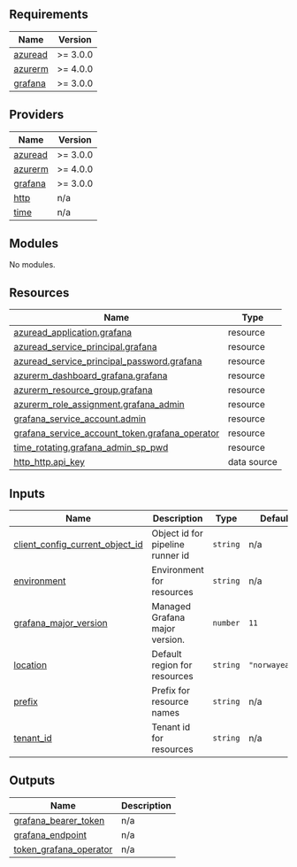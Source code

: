 ## Requirements

| Name | Version |
|------|---------|
| <a name="requirement_azuread"></a> [azuread](#requirement\_azuread) | >= 3.0.0 |
| <a name="requirement_azurerm"></a> [azurerm](#requirement\_azurerm) | >= 4.0.0 |
| <a name="requirement_grafana"></a> [grafana](#requirement\_grafana) | >= 3.0.0 |

## Providers

| Name | Version |
|------|---------|
| <a name="provider_azuread"></a> [azuread](#provider\_azuread) | >= 3.0.0 |
| <a name="provider_azurerm"></a> [azurerm](#provider\_azurerm) | >= 4.0.0 |
| <a name="provider_grafana"></a> [grafana](#provider\_grafana) | >= 3.0.0 |
| <a name="provider_http"></a> [http](#provider\_http) | n/a |
| <a name="provider_time"></a> [time](#provider\_time) | n/a |

## Modules

No modules.

## Resources

| Name | Type |
|------|------|
| [azuread_application.grafana](https://registry.terraform.io/providers/hashicorp/azuread/latest/docs/resources/application) | resource |
| [azuread_service_principal.grafana](https://registry.terraform.io/providers/hashicorp/azuread/latest/docs/resources/service_principal) | resource |
| [azuread_service_principal_password.grafana](https://registry.terraform.io/providers/hashicorp/azuread/latest/docs/resources/service_principal_password) | resource |
| [azurerm_dashboard_grafana.grafana](https://registry.terraform.io/providers/hashicorp/azurerm/latest/docs/resources/dashboard_grafana) | resource |
| [azurerm_resource_group.grafana](https://registry.terraform.io/providers/hashicorp/azurerm/latest/docs/resources/resource_group) | resource |
| [azurerm_role_assignment.grafana_admin](https://registry.terraform.io/providers/hashicorp/azurerm/latest/docs/resources/role_assignment) | resource |
| [grafana_service_account.admin](https://registry.terraform.io/providers/grafana/grafana/latest/docs/resources/service_account) | resource |
| [grafana_service_account_token.grafana_operator](https://registry.terraform.io/providers/grafana/grafana/latest/docs/resources/service_account_token) | resource |
| [time_rotating.grafana_admin_sp_pwd](https://registry.terraform.io/providers/hashicorp/time/latest/docs/resources/rotating) | resource |
| [http_http.api_key](https://registry.terraform.io/providers/hashicorp/http/latest/docs/data-sources/http) | data source |

## Inputs

| Name | Description | Type | Default | Required |
|------|-------------|------|---------|:--------:|
| <a name="input_client_config_current_object_id"></a> [client\_config\_current\_object\_id](#input\_client\_config\_current\_object\_id) | Object id for pipeline runner id | `string` | n/a | yes |
| <a name="input_environment"></a> [environment](#input\_environment) | Environment for resources | `string` | n/a | yes |
| <a name="input_grafana_major_version"></a> [grafana\_major\_version](#input\_grafana\_major\_version) | Managed Grafana major version. | `number` | `11` | no |
| <a name="input_location"></a> [location](#input\_location) | Default region for resources | `string` | `"norwayeast"` | no |
| <a name="input_prefix"></a> [prefix](#input\_prefix) | Prefix for resource names | `string` | n/a | yes |
| <a name="input_tenant_id"></a> [tenant\_id](#input\_tenant\_id) | Tenant id for resources | `string` | n/a | yes |

## Outputs

| Name | Description |
|------|-------------|
| <a name="output_grafana_bearer_token"></a> [grafana\_bearer\_token](#output\_grafana\_bearer\_token) | n/a |
| <a name="output_grafana_endpoint"></a> [grafana\_endpoint](#output\_grafana\_endpoint) | n/a |
| <a name="output_token_grafana_operator"></a> [token\_grafana\_operator](#output\_token\_grafana\_operator) | n/a |
